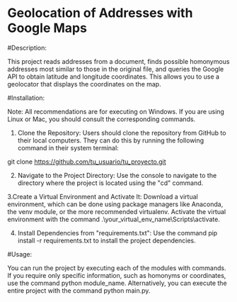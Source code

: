 # Geolocation of Addresses with Google Maps

#Description: 

This project reads addresses from a document, finds possible homonymous addresses most similar to those in the original file, and queries the Google API to obtain latitude and longitude coordinates. This allows you to use a geolocator that displays the coordinates on the map.

#Installation: 

 Note: All recommendations are for executing on Windows. If you are using Linux or Mac, you should consult the corresponding commands.

 1. Clone the Repository:
   Users should clone the repository from GitHub to their local computers. They can do this by running the following command in their system terminal:

   git clone https://github.com/tu_usuario/tu_proyecto.git

 2. Navigate to the Project Directory:
   Use the console to navigate to the directory where the project is located using the "cd" command.

 3.Create a Virtual Environment and Activate It:
   Download a virtual environment, which can be done using package managers like Anaconda, the venv module, or the more recommended virtualenv. Activate the virtual environment with the command .\your_virtual_env_name\Scripts\activate. 

 4. Install Dependencies from "requirements.txt": 
   Use the command pip install -r requirements.txt to install the project dependencies.

#Usage:

 You can run the project by executing each of the modules with commands. If you require only specific information, such as homonyms or coordinates, use the command python module_name. Alternatively, you can execute the entire project with the command python main.py. 







